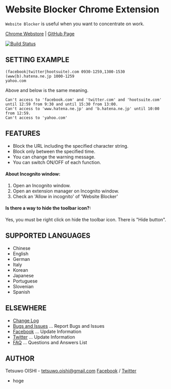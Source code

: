 Website Blocker Chrome Extension
================================

`Website Blocker` is useful when you want to concentrate on work.

[Chrome Webstore](https://chrome.google.com/webstore/detail/hclgegipaehbigmbhdpfapmjadbaldib) |
[GitHub Page](http://tetsuwo.github.io/website-blocker-chrome.ext/)

[![Build Status](https://secure.travis-ci.org/tetsuwo/website-blocker-chrome.ext.png?branch=master)](https://travis-ci.org/tetsuwo/website-blocker-chrome.ext)


SETTING EXAMPLE
---------------

    (facebook|twitter|hootsuite).com 0930-1259,1300-1530
    (www|b).hatena.ne.jp 1000-1259
    yahoo.com

Above and below is the same meaning.

    Can't access to 'facebook.com' and 'twitter.com' and 'hootsuite.com' until 12:59 from 9:30 and until 15:30 from 13:00.
    Can't access to 'www.hatena.ne.jp' and 'b.hatena.ne.jp' until 10:00 from 12:59.
    Can't access to 'yahoo.com'


FEATURES
--------

- Block the URL including the specified character string.
- Block only between the specified time.
- You can change the warning message.
- You can switch ON/OFF of each function.

#### About Incognito window:

1. Open an Incognito window.
2. Open an extension manager on Incognito window.
3. Check an 'Allow in incognito' of 'Website Blocker'

#### Is there a way to hide the toolbar icon?:

Yes, you must be right click on hide the toolbar icon. There is "Hide button".


SUPPORTED LANGUAGES
-------------------

- Chinese
- English
- German
- Italy
- Korean
- Japanese
- Portuguese
- Slovenian
- Spanish


ELSEWHERE
---------

- [Change Log](https://github.com/tetsuwo/website-blocker-chrome.ext/blob/master/CHANGELOG.md)
- [Bugs and Issues](https://github.com/tetsuwo/website-blocker-chrome.ext/issues)
  ... Report Bugs and Issues
- [Facebook](https://www.facebook.com/website.blocker)
  ... Update Information
- [Twitter](https://twitter.com/website_blocker)
  ... Update Information
- [FAQ](https://github.com/tetsuwo/website-blocker-chrome.ext/wiki/Website-Blocker-FAQ)
  ... Questions and Answers List


AUTHOR
------

Tetsuwo OISHI - tetsuwo.oishi@gmail.com
[Facebook](http://fb.me/tetsuwo) / [Twitter](http://twitter.com/tetsukamp)

- hoge
